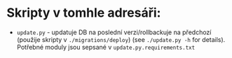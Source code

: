 # Skripty v tomhle adresáři:
- `update.py` - updatuje DB na poslední verzi/rollbackuje na předchozí (použije skripty v `./migrations/deploy`) (see `./update.py -h` for details). Potřebné moduly jsou sepsané v `update.py.requirements.txt`
